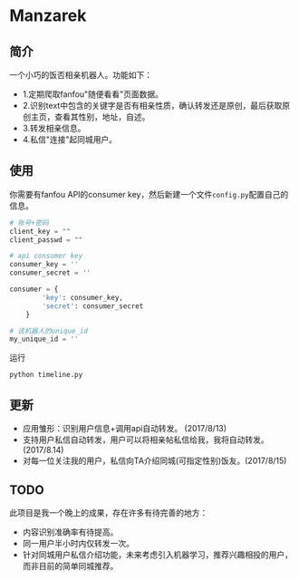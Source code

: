 # Manzarek

## 简介
一个小巧的饭否相亲机器人。功能如下：
* 1.定期爬取fanfou"随便看看"页面数据。
* 2.识别text中包含的关键字是否有相亲性质，确认转发还是原创，最后获取原创主页，查看其性别，地址，自述。
* 3.转发相亲信息。
* 4.私信"连接"起同城用户。

## 使用
你需要有fanfou API的consumer key，然后新建一个文件`config.py`配置自己的信息。
```python
# 账号+密码
client_key = ""
client_passwd = ""

# api consumer key
consumer_key = ''
consumer_secret = ''

consumer = {
        'key': consumer_key,
        'secret': consumer_secret
    }

# 该机器人的unique_id
my_unique_id = ''
```
运行
```
python timeline.py
```
## 更新
* 应用雏形：识别用户信息+调用api自动转发。 (2017/8/13)
* 支持用户私信自动转发，用户可以将相亲帖私信给我，我将自动转发。 (2017/8.14)
* 对每一位关注我的用户，私信向TA介绍同城(可指定性别)饭友。(2017/8/15)

## TODO
此项目是我一个晚上的成果，存在许多有待完善的地方：
* 内容识别准确率有待提高。
* 同一用户半小时内仅转发一次。
* 针对同城用户私信介绍功能，未来考虑引入机器学习，推荐兴趣相投的用户，而非目前的简单同城推荐。
